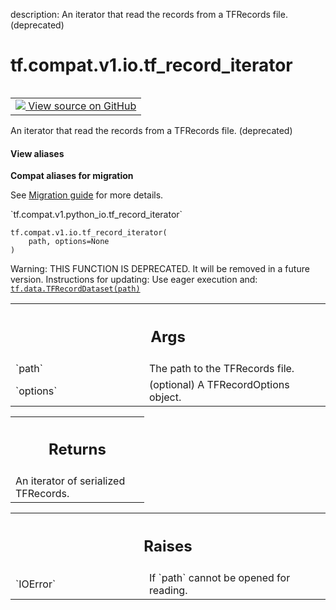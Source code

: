 description: An iterator that read the records from a TFRecords file. (deprecated)

<div itemscope itemtype="http://developers.google.com/ReferenceObject">
<meta itemprop="name" content="tf.compat.v1.io.tf_record_iterator" />
<meta itemprop="path" content="Stable" />
</div>

# tf.compat.v1.io.tf_record_iterator

<!-- Insert buttons and diff -->

<table class="tfo-notebook-buttons tfo-api nocontent" align="left">
<td>
  <a target="_blank" href="https://github.com/tensorflow/tensorflow/blob/r2.3/tensorflow/python/lib/io/tf_record.py#L152-L171">
    <img src="https://www.tensorflow.org/images/GitHub-Mark-32px.png" />
    View source on GitHub
  </a>
</td>
</table>



An iterator that read the records from a TFRecords file. (deprecated)

<section class="expandable">
  <h4 class="showalways">View aliases</h4>
  <p>
<b>Compat aliases for migration</b>
<p>See
<a href="https://www.tensorflow.org/guide/migrate">Migration guide</a> for
more details.</p>
<p>`tf.compat.v1.python_io.tf_record_iterator`</p>
</p>
</section>

<pre class="devsite-click-to-copy prettyprint lang-py tfo-signature-link">
<code>tf.compat.v1.io.tf_record_iterator(
    path, options=None
)
</code></pre>



<!-- Placeholder for "Used in" -->

Warning: THIS FUNCTION IS DEPRECATED. It will be removed in a future version.
Instructions for updating:
Use eager execution and: 
<a href="../../../../tf/data/TFRecordDataset.md"><code>tf.data.TFRecordDataset(path)</code></a>

<!-- Tabular view -->
 <table class="responsive fixed orange">
<colgroup><col width="214px"><col></colgroup>
<tr><th colspan="2"><h2 class="add-link">Args</h2></th></tr>

<tr>
<td>
`path`
</td>
<td>
The path to the TFRecords file.
</td>
</tr><tr>
<td>
`options`
</td>
<td>
(optional) A TFRecordOptions object.
</td>
</tr>
</table>



<!-- Tabular view -->
 <table class="responsive fixed orange">
<colgroup><col width="214px"><col></colgroup>
<tr><th colspan="2"><h2 class="add-link">Returns</h2></th></tr>
<tr class="alt">
<td colspan="2">
An iterator of serialized TFRecords.
</td>
</tr>

</table>



<!-- Tabular view -->
 <table class="responsive fixed orange">
<colgroup><col width="214px"><col></colgroup>
<tr><th colspan="2"><h2 class="add-link">Raises</h2></th></tr>

<tr>
<td>
`IOError`
</td>
<td>
If `path` cannot be opened for reading.
</td>
</tr>
</table>

